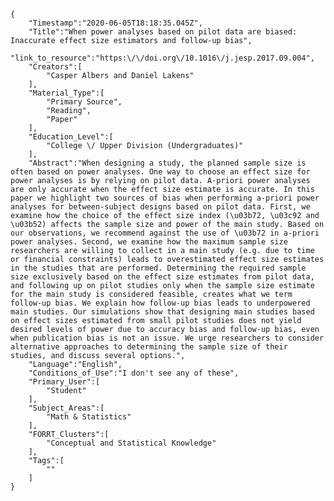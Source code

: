 
    {
        "Timestamp":"2020-06-05T18:18:35.045Z",
        "Title":"When power analyses based on pilot data are biased: Inaccurate effect size estimators and follow-up bias",
        "link_to_resource":"https:\/\/doi.org\/10.1016\/j.jesp.2017.09.004",
        "Creators":[
            "Casper Albers and Daniel Lakens"
        ],
        "Material_Type":[
            "Primary Source",
            "Reading",
            "Paper"
        ],
        "Education_Level":[
            "College \/ Upper Division (Undergraduates)"
        ],
        "Abstract":"When designing a study, the planned sample size is often based on power analyses. One way to choose an effect size for power analyses is by relying on pilot data. A-priori power analyses are only accurate when the effect size estimate is accurate. In this paper we highlight two sources of bias when performing a-priori power analyses for between-subject designs based on pilot data. First, we examine how the choice of the effect size index (\u03b72, \u03c92 and \u03b52) affects the sample size and power of the main study. Based on our observations, we recommend against the use of \u03b72 in a-priori power analyses. Second, we examine how the maximum sample size researchers are willing to collect in a main study (e.g. due to time or financial constraints) leads to overestimated effect size estimates in the studies that are performed. Determining the required sample size exclusively based on the effect size estimates from pilot data, and following up on pilot studies only when the sample size estimate for the main study is considered feasible, creates what we term follow-up bias. We explain how follow-up bias leads to underpowered main studies. Our simulations show that designing main studies based on effect sizes estimated from small pilot studies does not yield desired levels of power due to accuracy bias and follow-up bias, even when publication bias is not an issue. We urge researchers to consider alternative approaches to determining the sample size of their studies, and discuss several options.",
        "Language":"English",
        "Conditions_of_Use":"I don't see any of these",
        "Primary_User":[
            "Student"
        ],
        "Subject_Areas":[
            "Math & Statistics"
        ],
        "FORRT_Clusters":[
            "Conceptual and Statistical Knowledge"
        ],
        "Tags":[
            ""
        ]
    }
